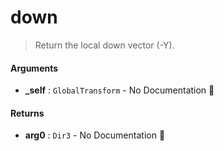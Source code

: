 # down

> Return the local down vector (-Y).

#### Arguments

- **\_self** : `GlobalTransform` \- No Documentation 🚧

#### Returns

- **arg0** : `Dir3` \- No Documentation 🚧